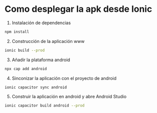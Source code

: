 # Como desplegar la apk desde Ionic

1. Instalación de dependencias
```bash
npm install
```
2. Construcción de la aplicación www
```bash
ionic build --prod 
```
3. Añadir la plataforma android
```bash
npx cap add android
```
4. Sinconizar la aplicación con el proyecto de android
```bash
ionic capacitor sync android
```
5. Construir la aplicación en android y abre Android Studio
```bash
ionic capacitor build android --prod
```